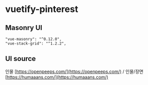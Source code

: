 # vuetify-pinterest

## Masonry UI

```
"vue-masonry": "^0.12.0",
"vue-stack-grid": "^1.2.2",
```

## UI source

인물 [https://openpeeps.com/](https://openpeeps.com/) / 인물/장면 [https://humaaans.com/](https://humaaans.com/)

